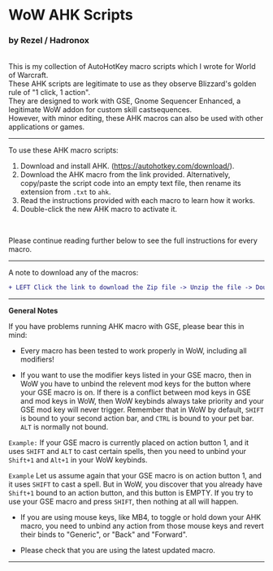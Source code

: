 # WoW AHK Scripts
### by Rezel / Hadronox
<br/>
This is my collection of AutoHotKey macro scripts which I wrote for World of Warcraft.<br/>
These AHK scripts are legitimate to use as they observe Blizzard's golden rule of "1 click, 1 action".<br/>
They are designed to work with GSE, Gnome Sequencer Enhanced, a legitimate WoW addon for custom skill castsequences.<br/>
However, with minor editing, these AHK macros can also be used with other applications or games.

---

To use these AHK macro scripts:
1. Download and install AHK. (https://autohotkey.com/download/).
2. Download the AHK macro from the link provided. Alternatively, copy/paste the script code into an empty text file, then rename its extension from `.txt` to `ahk`.
3. Read the instructions provided with each macro to learn how it works.
4. Double-click the new AHK macro to activate it.
<br/>

Please continue reading further below to see the full instructions for every macro.

---

A note to download any of the macros:

```diff
+ LEFT Click the link to download the Zip file -> Unzip the file -> Double-click the AHK macro to use it.
```

---

__General Notes__

If you have problems running AHK macro with GSE, please bear this in mind:

- Every macro has been tested to work properly in WoW, including all modifiers!

- If you want to use the modifier keys listed in your GSE macro, then in WoW you have to unbind the relevent mod keys for the button where your GSE macro is on. If there is a conflict between mod keys in GSE and mod keys in WoW, then WoW keybinds always take priority and your GSE mod key will never trigger. Remember that in WoW by default, `SHIFT` is bound to your second action bar, and `CTRL` is bound to your pet bar. `ALT` is normally not bound.

```Example:```
If your GSE macro is currently placed on action button 1, and it uses `SHIFT` and `ALT` to cast certain spells, then you need to unbind your `Shift+1` and `Alt+1` in your WoW keybinds.

```Example```
Let us assume again that your GSE macro is on action button 1, and it uses `SHIFT` to cast a spell. But in WoW, you discover that you already have `Shift+1` bound to an action button, and this button is EMPTY. If you try to use your GSE macro and press `SHIFT`, then nothing at all will happen.

- If you are using mouse keys, like MB4, to toggle or hold down your AHK macro, you need to unbind any action from those mouse keys and revert their binds to "Generic", or "Back" and "Forward".

- Please check that you are using the latest updated macro.

---

